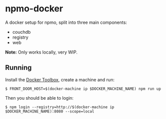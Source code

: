 # npmo-docker

A docker setup for npmo, split into three main components:

- couchdb
- registry
- web

**Note:** Only works locally, very WIP.

## Running

Install the [Docker Toolbox][docker-toolbox], create a machine and run:

```
$ FRONT_DOOR_HOST=$(docker-machine ip $DOCKER_MACHINE_NAME) npm run up
```

Then you should be able to login:

```
$ npm login --registry=http://$(docker-machine ip $DOCKER_MACHINE_NAME):8080 --scope=local
```

[docker-toolbox]: https://www.docker.com/docker-toolbox
